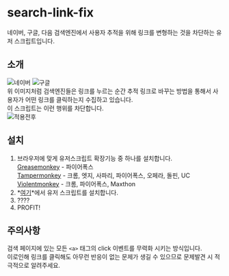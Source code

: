 # search-link-fix
네이버, 구글, 다음 검색엔진에서 사용자 추적을 위해 링크를 변형하는 것을 차단하는 유저 스크립트입니다.
## 소개
![네이버](https://i.imgur.com/fQpEsUG.gif)
![구글](https://i.imgur.com/Sh6ze0Y.gif)  
위 이미지처럼 검색엔진들은 링크를 누르는 순간 추적 링크로 바꾸는 방법을 통해서 사용자가 어떤 링크를 클릭하는지 수집하고 있습니다.  
이 스크립트는 이런 행위를 차단합니다.  
![적용전후](https://i.imgur.com/SLBMety.png)
## 설치
1. 브라우저에 맞게 유저스크립트 확장기능 중 하나를 설치합니다.  
[Greasemonkey](https://www.greasespot.net/) - 파이어폭스  
[Tampermonkey](https://tampermonkey.net/) - 크롬, 엣지, 사파리, 파이어폭스, 오페라, 돌핀, UC  
[Violentmonkey](https://violentmonkey.github.io/) - 크롬, 파이어폭스, Maxthon
2. *[여기](https://raw.githubusercontent.com/joyfuI/search-link-fix/master/search-link-fix.user.js)*에서 유저 스크립트를 설치합니다.
3. ????
4. PROFIT!
## 주의사항
검색 페이지에 있는 모든 ```<a>``` 태그의 click 이벤트를 무력화 시키는 방식입니다.  
이로인해 링크를 클릭해도 아무런 반응이 없는 문제가 생길 수 있으므로 문제발견 시 적극적으로 알려주세요.
